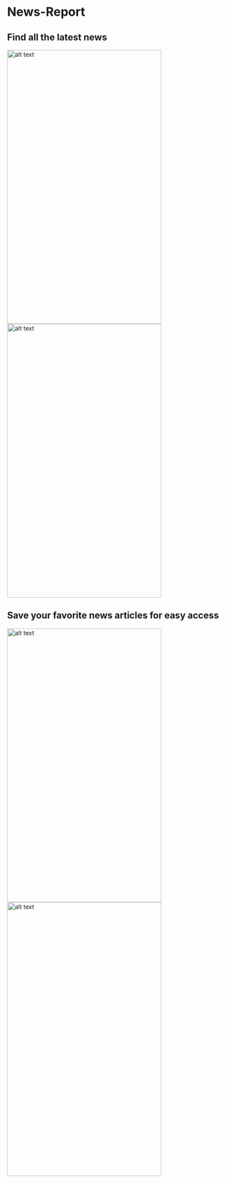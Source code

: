 # News-Report
<h2>Find all the latest news</h2>
<img src="https://user-images.githubusercontent.com/36475626/63711430-08fdb500-c859-11e9-8123-6a1fed6400fd.jpeg" alt="alt text" width="360" height="640">
<img src="https://user-images.githubusercontent.com/36475626/63712289-0d2ad200-c85b-11e9-9f3a-906a06fb5eb7.jpeg" alt="alt text" width="360" height="640">
<h2>Save your favorite news articles for easy access </h2>
<img src="https://user-images.githubusercontent.com/36475626/63712222-e53b6e80-c85a-11e9-9080-0b3c2f5989fe.jpeg" alt="alt text" width="360" height="640">
<img src="https://user-images.githubusercontent.com/36475626/63712068-8544c800-c85a-11e9-8963-1677b680f801.jpeg" alt="alt text" width="360" height="640">
